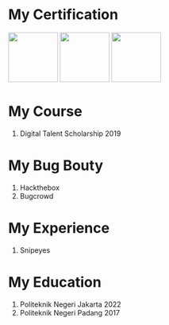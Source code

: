 # My Certification
<img src="https://github.com/user-attachments/assets/ba349c21-2207-43fc-8677-c8bd631f2846" height=100> <img src="https://github.com/user-attachments/assets/08c7dc04-f660-4697-b396-1d033df3dd5b" height=100> <img src="https://github.com/user-attachments/assets/27d1ea99-f282-403b-b146-2f96c56c5a53" height=100>

# My Course
1. Digital Talent Scholarship 2019

# My Bug Bouty
1. Hackthebox
2. Bugcrowd

# My Experience
1. Snipeyes

# My Education
1. Politeknik Negeri Jakarta 2022
2. Politeknik Negeri Padang 2017
